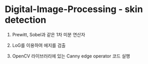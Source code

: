 # Digital-Image-Processing - skin detection

1. Prewitt, Sobel과 같은 1차 미분 연산자

2. LoG를 이용하여 에지를 검출

3. OpenCV 라이브러리에 있는 Canny edge operator 코드 실행

